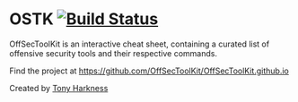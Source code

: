 # OSTK [![Build Status][]][travis]

 [Build Status]: https://travis-ci.org/ostk/thetonyharkness.gihub.io.svg?branch=main
[travis]: https://travis-ci.org/ostk/thetonyharkness.github.io

OffSecToolKit is an interactive cheat sheet, containing a curated list of offensive security tools and their respective commands.

Find the project at https://github.com/OffSecToolKit/OffSecToolKit.github.io

Created by [Tony Harkness](https://www.linkedin.com/in/tonyharkness)
